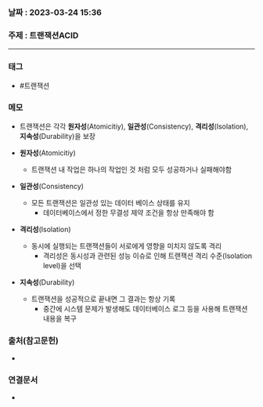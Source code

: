 ### 날짜 : 2023-03-24 15:36
### 주제 : 트랜잭션ACID
---
### 태그
* #트랜잭션

### 메모
-   트랜잭션은 각각 **원자성**(Atomicitiy), **일관성**(Consistency), **격리성**(Isolation), **지속성**(Durability)을 보장

-   **원자성**(Atomicitiy)
    -   트랜잭션 내 작업은 하나의 작업인 것 처럼 모두 성공하거나 실패해야함
-   **일관성**(Consistency)
    -   모든 트랜잭션은 일관성 있는 데이터 베이스 상태를 유지
        -   데이터베이스에서 정한 무결성 제약 조건을 항상 만족해야 함
-   **격리성**(Isolation)
    -   동시에 실행되는 트랜잭션들이 서로에게 영향을 미치지 않도록 격리
        -   격리성은 동시성과 관련된 성능 이슈로 인해 트랜잭션 격리 수준(Isolation level)을 선택
-   **지속성**(Durability)
    -   트랜잭션을 성공적으로 끝내면 그 결과는 항상 기록
        -   중간에 시스템 문제가 발생해도 데이터베이스 로그 등을 사용해 트랜잭션 내용을 복구

### 출처(참고문헌)
-  

### 연결문서
- 